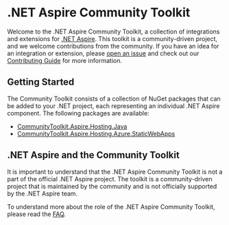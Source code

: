 # .NET Aspire Community Toolkit

Welcome to the .NET Aspire Community Toolkit, a collection of integrations and extensions for [.NET Aspire](https://aka.ms/dotnet/aspire). This toolkit is a community-driven project, and we welcome contributions from the community. If you have an idea for an integration or extension, please [open an issue](https://github.com/CommunityToolkit/aspire/issues/new) and check out our [Contributing Guide](https://github.com/CommunityToolkit/aspire/tree/main/CONTRIBUTING.md) for more information.

## Getting Started

The Community Toolkit consists of a collection of NuGet packages that can be added to your .NET project, each representing an individual .NET Aspire component. The following packages are available:

-   [CommunityToolkit.Aspire.Hosting.Java](integrations/hosting-java.md)
-   [CommunityToolkit.Aspire.Hosting.Azure.StaticWebApps](integrations/hosting-azure-static-web-apps.md)

## .NET Aspire and the Community Toolkit

It is important to understand that the .NET Aspire Community Toolkit is not a part of the official .NET Aspire project. The toolkit is a community-driven project that is maintained by the community and is not officially supported by the .NET Aspire team.

To understand more about the role of the .NET Aspire Community Toolkit, please read the [FAQ](faq.md).
